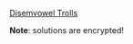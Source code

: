 [Disemvowel Trolls](https://www.codewars.com/kata/disemvowel-trolls/)

**Note**: solutions are encrypted!
